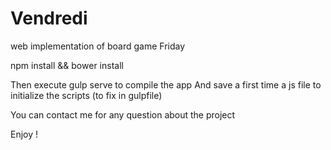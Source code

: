 # Vendredi
web implementation of board game Friday


npm install && bower install


Then execute gulp serve to compile the app
And save a first time a js file to initialize the scripts (to fix in gulpfile)


You can contact me for any question about the project


Enjoy !